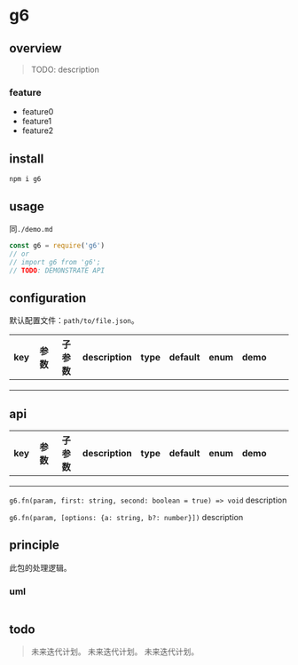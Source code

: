 # g6

## overview

> TODO: description

### feature

- feature0
- feature1
- feature2

## install

`npm i g6`

## usage

同`./demo.md`

```js
const g6 = require('g6')
// or
// import g6 from 'g6';
// TODO: DEMONSTRATE API
```

## configuration

默认配置文件：`path/to/file.json`。

<!-- prettier-ignore-start -->
|key|参数|子参数|description|type|default|enum|demo|||
|-|-|-|-|-|-|-|-|-|-|
|||||||||||
|||||||||||
|||||||||||
<!-- prettier-ignore-end -->

## api

<!-- prettier-ignore-start -->
|key|参数|子参数|description|type|default|enum|demo|||
|-|-|-|-|-|-|-|-|-|-|
|||||||||||
|||||||||||
|||||||||||
<!-- prettier-ignore-end -->

`g6.fn(param, first: string, second: boolean = true) => void`
description

`g6.fn(param, [options: {a: string, b?: number}])`
description

## principle

此包的处理逻辑。

### uml

```

```

## todo

> 未来迭代计划。
> 未来迭代计划。
> 未来迭代计划。

